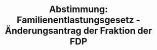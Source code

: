 ---
abstimmung:
  abstimmung: 3
  bundestagssitzung: 195
  legislaturperiode: 19
categories:
- Todo
data:
- title: Abstimmungsergebnis 20201126_3-data.pdf
  url: /res/2021-btw/abstimmungsergebnisse/20201126_3-data.pdf
- title: Abstimmungsergebnis 20201126_3_xls-data.xlsx
  url: /res/2021-btw/abstimmungsergebnisse/20201126_3_xls-data.xlsx
- title: Abstimmungsergebnis 20201126_3_xls-data.csv
  url: /res/2021-btw/abstimmungsergebnisse/csv/20201126_3_xls-data.csv
ergebnis:
  afd:
    enthaltung: 2
    gesamt: 89
    ja: 1
    nein: 72
    nichtabgegeben: 14
    ungueltig: 0
  bü90/gr:
    enthaltung: 0
    gesamt: 67
    ja: 63
    nein: 0
    nichtabgegeben: 4
    ungueltig: 0
  cdu/csu:
    enthaltung: 0
    gesamt: 246
    ja: 234
    nein: 0
    nichtabgegeben: 12
    ungueltig: 0
  die linke.:
    enthaltung: 0
    gesamt: 69
    ja: 56
    nein: 0
    nichtabgegeben: 13
    ungueltig: 0
  fdp:
    enthaltung: 0
    gesamt: 80
    ja: 77
    nein: 0
    nichtabgegeben: 3
    ungueltig: 0
  file: 20201126_3_xls-data.xlsx
  fraktionslos:
    enthaltung: 1
    gesamt: 6
    ja: 1
    nein: 0
    nichtabgegeben: 4
    ungueltig: 0
  spd:
    enthaltung: 0
    gesamt: 152
    ja: 138
    nein: 0
    nichtabgegeben: 14
    ungueltig: 0
layout: abstimmung
links:
- title: Link zu bundestag.de
  url: https://www.bundestag.de/parlament/plenum/abstimmung/abstimmung?id=552
preview: 'Deutscher Bundestag


  195. Sitzung des Deutschen Bundestages

  am Donnerstag, 26. November 2020


  Endgültiges Ergebnis der Namentlichen Abstimmung Nr. 3


  Gesetzentwurf der Bundesregierung

  Entwurf eines Gesetzes zu dem Übereinkommen vom 19. Februar 2013 über ein

  Einheitliches Patentgericht

  Drs. 19/22847 und 19/24742'
tags:
- Todo
title: 'Abstimmung: Familienentlastungsgesetz - Änderungsantrag der Fraktion der FDP'
---